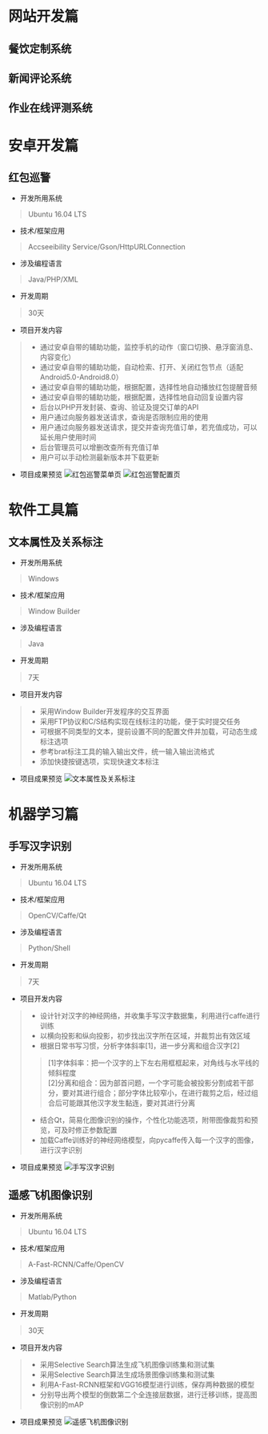 # 网站开发篇
## 餐饮定制系统

## 新闻评论系统

## 作业在线评测系统

# 安卓开发篇
## 红包巡警
- 开发所用系统
> Ubuntu 16.04 LTS

- 技术/框架应用
> Accseeibility Service/Gson/HttpURLConnection

- 涉及编程语言
> Java/PHP/XML

- 开发周期
> 30天

- 项目开发内容
> - 通过安卓自带的辅助功能，监控手机的动作（窗口切换、悬浮窗消息、内容变化）
> - 通过安卓自带的辅助功能，自动检索、打开、关闭红包节点（适配Android5.0-Android8.0）
> - 通过安卓自带的辅助功能，根据配置，选择性地自动播放红包提醒音频
> - 通过安卓自带的辅助功能，根据配置，选择性地自动回复设置内容
> - 后台以PHP开发封装、查询、验证及提交订单的API
> - 用户通过向服务器发送请求，查询是否限制应用的使用
> - 用户通过向服务器发送请求，提交并查询充值订单，若充值成功，可以延长用户使用时间
> - 后台管理员可以增删改查所有充值订单
> - 用户可以手动检测最新版本并下载更新

- 项目成果预览
![红包巡警菜单页](Image/RedPacketPolice_1.png)
![红包巡警配置页](Image/RedPacketPolice_2.png)

# 软件工具篇
## 文本属性及关系标注
- 开发所用系统
> Windows

- 技术/框架应用
> Window Builder

- 涉及编程语言
> Java

- 开发周期
> 7天

- 项目开发内容
> - 采用Window Builder开发程序的交互界面
> - 采用FTP协议和C/S结构实现在线标注的功能，便于实时提交任务
> - 可根据不同类型的文本，提前设置不同的配置文件并加载，可动态生成标注选项
> - 参考brat标注工具的输入输出文件，统一输入输出流格式
> - 添加快捷按键选项，实现快速文本标注

- 项目成果预览
![文本属性及关系标注](Image/textAnnotation.png)

# 机器学习篇
## 手写汉字识别
- 开发所用系统
> Ubuntu 16.04 LTS

- 技术/框架应用
> OpenCV/Caffe/Qt

- 涉及编程语言
> Python/Shell

- 开发周期
> 7天

- 项目开发内容
> - 设计针对汉字的神经网络，并收集手写汉字数据集，利用进行caffe进行训练
> - 以横向投影和纵向投影，初步找出汉字所在区域，并裁剪出有效区域
> - 根据日常书写习惯，分析字体斜率[1]，进一步分离和组合汉字[2]
>> [1]字体斜率：把一个汉字的上下左右用框框起来，对角线与水平线的倾斜程度  
>> [2]分离和组合：因为部首问题，一个字可能会被投影分割成若干部分，要对其进行组合；部分字体比较窄小，在进行裁剪之后，经过组合后可能跟其他汉字发生黏连，要对其进行分离
> - 结合Qt，简易化图像识别的操作，个性化功能选项，附带图像裁剪和预览，可及时修正参数配置
> - 加载Caffe训练好的神经网络模型，向pycaffe传入每一个汉字的图像，进行汉字识别

- 项目成果预览
![手写汉字识别](Image/handWriteCharacter.png)

## 遥感飞机图像识别
- 开发所用系统
> Ubuntu 16.04 LTS

- 技术/框架应用
> A-Fast-RCNN/Caffe/OpenCV

- 涉及编程语言
> Matlab/Python

- 开发周期
> 30天

- 项目开发内容
> - 采用Selective Search算法生成飞机图像训练集和测试集
> - 采用Selective Search算法生成场景图像训练集和测试集
> - 利用A-Fast-RCNN框架和VGG16模型进行训练，保存两种数据的模型
> - 分别导出两个模型的倒数第二个全连接层数据，进行迁移训练，提高图像识别的mAP

- 项目成果预览
![遥感飞机图像识别](Image/remotePlane.png)

